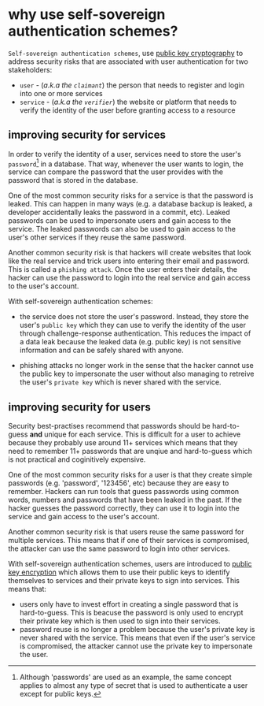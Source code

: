 # why use self-sovereign authentication schemes?

`Self-sovereign authentication schemes`, use [public key cryptography](./concepts/encryption.md) to address security risks that are associated with user authentication for two stakeholders:

- `user` - (*a.k.a the `claimant`*) the person that needs to register and login into one or more services
- `service` - (*a.k.a the `verifier`*) the website or platform that needs to verify the identity of the user before granting access to a resource

## improving security for services

In order to verify the identity of a user, services need to store the user's `password`[^1] in a database. That way, whenever the user wants to login, the service can compare the password that the user provides with the password that is stored in the database.

One of the most common security risks for a service is that the password is leaked. This can happen in many ways (e.g. a database backup is leaked, a developer accidentally leaks the password in a commit, etc). Leaked passwords can be used to impersonate users and gain access to the service. The leaked passwords can also be used to gain access to the user's other services if they reuse the same password.

Another common security risk is that hackers will create websites that look like the real service and trick users into entering their email and password. This is called a `phishing attack`. Once the user enters their details, the hacker can use the password to login into the real service and gain access to the user's account.

With self-sovereign authentication schemes:

- the service does not store the user's password. Instead, they store the user's `public key` which they can use to verify the identity of the user through challenge-response authentication. This reduces the impact of a data leak because the leaked data (e.g. public key) is not sensitive information and can be safely shared with anyone.

- phishing attacks no longer work in the sense that the hacker cannot use the public key to impersonate the user without also managing to retreive the user's `private key` which is never shared with the service.

## improving security for users

Security best-practises recommend that passwords should be hard-to-guess **and** unique for each service. This is difficult for a user to achieve because they probably use around 11+ services which means that they need to remember 11+ passwords that are unqiue and hard-to-guess which is not practical and coginitively expensive.

One of the most common security risks for a user is that they create simple passwords (e.g. 'password', '123456', etc) because they are easy to remember. Hackers can run tools that guess passwords using common words, numbers and passwords that have been leaked in the past. If the hacker guesses the password correctly, they can use it to login into the service and gain access to the user's account.

Another common security risk is that users reuse the same password for multiple services. This means that if one of their services is compromised, the attacker can use the same password to login into other services.

With self-sovereign authentication schemes, users are introduced to [public key encryption](./concepts/encryption.md) which allows them to use their public keys to identify themselves to services and their private keys to sign into services. This means that:

- users only have to invest effort in creating a single password that is hard-to-guess. This is beacuse the password is only used to encrypt their private key which is then used to sign into their services.
- password reuse is no longer a problem because the user's private key is never shared with the service. This means that even if the user's service is compromised, the attacker cannot use the private key to impersonate the user.

[^1]: Although 'passwords' are used as an example, the same concept applies to almost any type of secret that is used to authenticate a user except for public keys.
